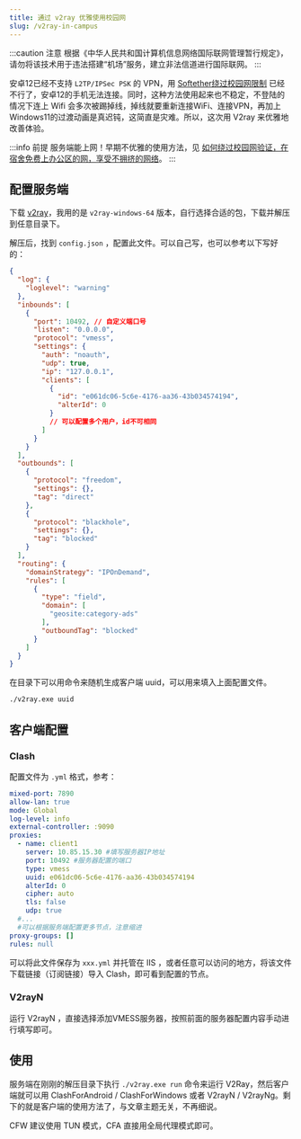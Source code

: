```yaml
---
title: 通过 v2ray 优雅使用校园网
slug: /v2ray-in-campus
---
```


:::caution 注意
根据《中华人民共和国计算机信息网络国际联网管理暂行规定》，请勿将该技术用于违法搭建“机场”服务，建立非法信道进行国际联网。
:::

安卓12已经不支持 `L2TP/IPSec PSK` 的 VPN，用 [Softether绕过校园网限制](/blog/campus-netbypass) 已经不行了，安卓12的手机无法连接。同时，这种方法使用起来也不稳定，不登陆的情况下连上 Wifi 会多次被踢掉线，掉线就要重新连接WiFi、连接VPN，再加上Windows11的过渡动画是真迟钝，这简直是灾难。所以，这次用 V2ray 来优雅地改善体验。

:::info 前提
服务端能上网！早期不优雅的使用方法，见 [如何绕过校园网验证，在宿舍免费上办公区的网，享受不拥挤的网络](/blog/campus-netbypass)。
:::

## 配置服务端
下载 [v2ray](https://github.com/v2fly/v2ray-core/releases)，我用的是 `v2ray-windows-64` 版本，自行选择合适的包，下载并解压到任意目录下。

解压后，找到 `config.json` ，配置此文件。可以自己写，也可以参考以下写好的：
```json {7,14-20} showLineNumbers
{
  "log": {
    "loglevel": "warning"
  },
  "inbounds": [
    {
      "port": 10492, // 自定义端口号
      "listen": "0.0.0.0",
      "protocol": "vmess",
      "settings": {
        "auth": "noauth",
        "udp": true,
        "ip": "127.0.0.1",
        "clients": [
          {
            "id": "e061dc06-5c6e-4176-aa36-43b034574194",
            "alterId": 0
          }
          // 可以配置多个用户，id不可相同
        ]
      }
    }
  ],
  "outbounds": [
    {
      "protocol": "freedom",
      "settings": {},
      "tag": "direct"
    },
    {
      "protocol": "blackhole",
      "settings": {},
      "tag": "blocked"
    }
  ],
  "routing": {
    "domainStrategy": "IPOnDemand",
    "rules": [
      {
        "type": "field",
        "domain": [
          "geosite:category-ads"
        ],
        "outboundTag": "blocked"
      }
    ]
  }
}
```

在目录下可以用命令来随机生成客户端 uuid，可以用来填入上面配置文件。
```bash
./v2ray.exe uuid
```

## 客户端配置

### Clash
配置文件为 `.yml` 格式，参考：
```yaml showLineNumbers
mixed-port: 7890
allow-lan: true
mode: Global
log-level: info
external-controller: :9090
proxies:
  - name: client1
    server: 10.85.15.30 #填写服务器IP地址
    port: 10492 #服务器配置的端口
    type: vmess
    uuid: e061dc06-5c6e-4176-aa36-43b034574194
    alterId: 0
    cipher: auto
    tls: false
    udp: true
  #...
  #可以根据服务端配置更多节点，注意缩进
proxy-groups: []
rules: null
```
可以将此文件保存为 `xxx.yml` 并托管在 IIS ，或者任意可以访问的地方，将该文件下载链接（订阅链接）导入 Clash，即可看到配置的节点。

### V2rayN
运行 V2rayN ，直接选择添加VMESS服务器，按照前面的服务器配置内容手动进行填写即可。

## 使用
服务端在刚刚的解压目录下执行 `./v2ray.exe run` 命令来运行 V2Ray，然后客户端就可以用 ClashForAndroid / ClashForWindows 或者 V2rayN / V2rayNg。剩下的就是客户端的使用方法了，与文章主题无关，不再细说。

CFW 建议使用 TUN 模式，CFA 直接用全局代理模式即可。